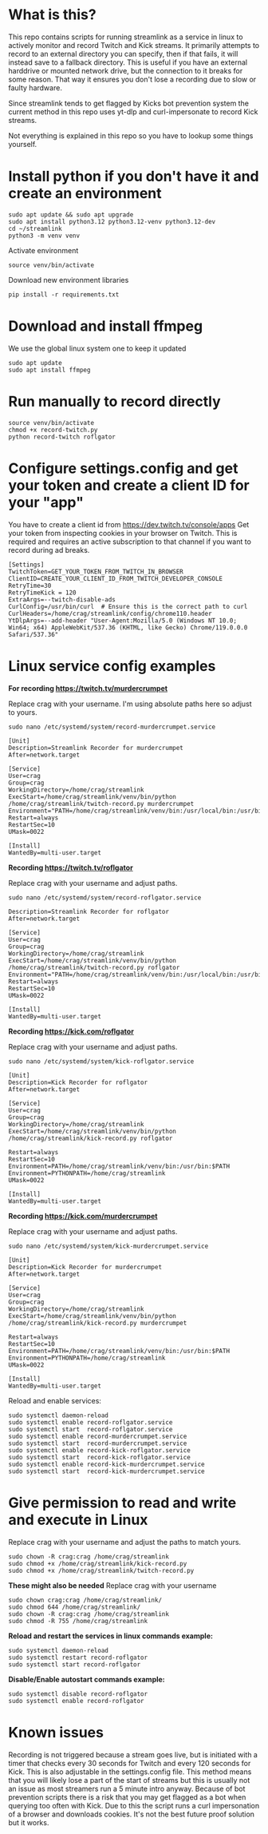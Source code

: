 # What is this?
This repo contains scripts for running streamlink as a service in linux to actively monitor and record Twitch and Kick streams. It primarily attempts to record to an external directory you can specify, then if that fails, it will instead save to a fallback directory. This is useful if you have an external harddrive or mounted network drive, but the connection to it breaks for some reason. That way it ensures you don't lose a recording due to slow or faulty hardware. 

Since streamlink tends to get flagged by Kicks bot prevention system the current method in this repo uses yt-dlp and curl-impersonate to record Kick streams.

Not everything is explained in this repo so you have to lookup some things yourself.

# Install python if you don't have it and create an environment
```
sudo apt update && sudo apt upgrade
sudo apt install python3.12 python3.12-venv python3.12-dev
cd ~/streamlink
python3 -m venv venv
```
Activate environment
```
source venv/bin/activate
```
Download new environment libraries
```
pip install -r requirements.txt
```
# Download and install ffmpeg
We use the global linux system one to keep it updated
```
sudo apt update
sudo apt install ffmpeg
```

# Run manually to record directly
```
source venv/bin/activate
chmod +x record-twitch.py
python record-twitch roflgator
```

# Configure settings.config and get your token and create a client ID for your "app"
You have to create a client id from https://dev.twitch.tv/console/apps
Get your token from inspecting cookies in your browser on Twitch. This is required and requires an active subscription to that channel if you want to record during ad breaks.

```
[Settings]
TwitchToken=GET_YOUR_TOKEN_FROM_TWITCH_IN_BROWSER
ClientID=CREATE_YOUR_CLIENT_ID_FROM_TWITCH_DEVELOPER_CONSOLE
RetryTime=30
RetryTimeKick = 120
ExtraArgs=--twitch-disable-ads
CurlConfig=/usr/bin/curl  # Ensure this is the correct path to curl
CurlHeaders=/home/crag/streamlink/config/chrome110.header
YtDlpArgs=--add-header "User-Agent:Mozilla/5.0 (Windows NT 10.0; Win64; x64) AppleWebKit/537.36 (KHTML, like Gecko) Chrome/119.0.0.0 Safari/537.36"
```

# Linux service config examples

**For recording https://twitch.tv/murdercrumpet**

Replace crag with your username. I'm using absolute paths here so adjust to yours.

```sudo nano /etc/systemd/system/record-murdercrumpet.service```

```
[Unit]
Description=Streamlink Recorder for murdercrumpet
After=network.target

[Service]
User=crag
Group=crag
WorkingDirectory=/home/crag/streamlink
ExecStart=/home/crag/streamlink/venv/bin/python /home/crag/streamlink/twitch-record.py murdercrumpet
Environment="PATH=/home/crag/streamlink/venv/bin:/usr/local/bin:/usr/bin:/bin"
Restart=always
RestartSec=10
UMask=0022

[Install]
WantedBy=multi-user.target
```

**Recording https://twitch.tv/roflgator**

Replace crag with your username and adjust paths.

```sudo nano /etc/systemd/system/record-roflgator.service```
	
```[Unit]
Description=Streamlink Recorder for roflgator
After=network.target

[Service]
User=crag
Group=crag
WorkingDirectory=/home/crag/streamlink
ExecStart=/home/crag/streamlink/venv/bin/python /home/crag/streamlink/twitch-record.py roflgator
Environment="PATH=/home/crag/streamlink/venv/bin:/usr/local/bin:/usr/bin:/bin"
Restart=always
RestartSec=10
UMask=0022

[Install]
WantedBy=multi-user.target
```

**Recording https://kick.com/roflgator**

Replace crag with your username and adjust paths.

```sudo nano /etc/systemd/system/kick-roflgator.service```
```
[Unit]
Description=Kick Recorder for roflgator 
After=network.target

[Service]
User=crag 
Group=crag
WorkingDirectory=/home/crag/streamlink
ExecStart=/home/crag/streamlink/venv/bin/python /home/crag/streamlink/kick-record.py roflgator 

Restart=always
RestartSec=10 
Environment=PATH=/home/crag/streamlink/venv/bin:/usr/bin:$PATH
Environment=PYTHONPATH=/home/crag/streamlink
UMask=0022

[Install]
WantedBy=multi-user.target
```

**Recording  https://kick.com/murdercrumpet**

Replace crag with your username and adjust paths.

```sudo nano /etc/systemd/system/kick-murdercrumpet.service```
```
[Unit]
Description=Kick Recorder for murdercrumpet
After=network.target

[Service]
User=crag
Group=crag
WorkingDirectory=/home/crag/streamlink
ExecStart=/home/crag/streamlink/venv/bin/python /home/crag/streamlink/kick-record.py murdercrumpet

Restart=always
RestartSec=10
Environment=PATH=/home/crag/streamlink/venv/bin:/usr/bin:$PATH
Environment=PYTHONPATH=/home/crag/streamlink
UMask=0022

[Install]
WantedBy=multi-user.target
```

Reload and enable services:

```
sudo systemctl daemon-reload
sudo systemctl enable record-roflgator.service
sudo systemctl start  record-roflgator.service
sudo systemctl enable record-murdercrumpet.service
sudo systemctl start  record-murdercrumpet.service
sudo systemctl enable record-kick-roflgator.service
sudo systemctl start  record-kick-roflgator.service
sudo systemctl enable record-kick-murdercrumpet.service
sudo systemctl start  record-kick-murdercrumpet.service
```

# Give permission to read and write and execute in Linux

Replace crag with your username and adjust the paths to match yours.

```
sudo chown -R crag:crag /home/crag/streamlink
sudo chmod +x /home/crag/streamlink/kick-record.py
sudo chmod +x /home/crag/streamlink/twitch-record.py
```

**These might also be needed**
Replace crag with your username
```
sudo chown crag:crag /home/crag/streamlink/
sudo chmod 644 /home/crag/streamlink/
sudo chown -R crag:crag /home/crag/streamlink
sudo chmod -R 755 /home/crag/streamlink
```

**Reload and restart the services in linux commands example:**
```
sudo systemctl daemon-reload
sudo systemctl restart record-roflgator
sudo systemctl start record-roflgator
```

**Disable/Enable autostart commands example:**
```
sudo systemctl disable record-roflgator
sudo systemctl enable record-roflgator
```

# Known issues

Recording is not triggered because a stream goes live, but is initiated with a timer that checks every 30 seconds for Twitch and every 120 seconds for Kick. This is also adjustable in the settings.config file. This method means that you will likely lose a part of the start of streams but this is usually not an issue as most streamers run a 5 minute intro anyway. Because of bot prevention scripts there is a risk that you may get flagged as a bot when querying too often with Kick. Due to this the script runs a curl impersonation of a browser and downloads cookies. It's not the best future proof solution but it works.
